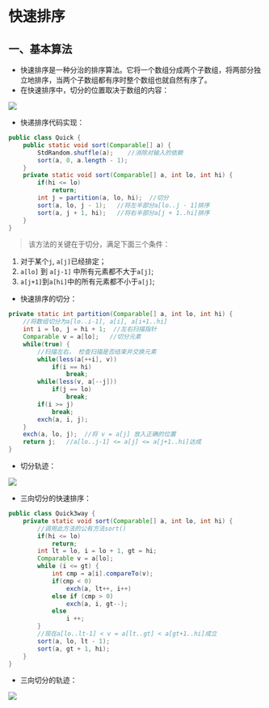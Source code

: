 # 快速排序



## 一、基本算法

- 快速排序是一种分治的排序算法。它将一个数组分成两个子数组，将两部分独立地排序，当两个子数组都有序时整个数组也就自然有序了。
- 在快速排序中，切分的位置取决于数组的内容：

![](D:\java笔记\算法总结\images\快速排序过程图.png)

- 快递排序代码实现：

```java
public class Quick {
	public static void sort(Comparable[] a) {
		StdRandom.shuffle(a);    //消除对输入的依赖
		sort(a, 0, a.length - 1);
	}
	private static void sort(Comparable[] a, int lo, int hi) {
		if(hi <= lo)
			return;
		int j = partition(a, lo, hi);  //切分
		sort(a, lo, j - 1);   //将左半部分a[lo..j - 1]排序
		sort(a, j + 1, hi);   //将右半部分a[j + 1..hi]排序
	}
}
```

> 该方法的关键在于切分，满足下面三个条件：

1. 对于某个`j`, `a[j]`已经排定；
2. `a[lo]` 到 `a[j-1]` 中所有元素都不大于`a[j]`;
3. `a[j+1]`到`a[hi]`中的所有元素都不小于`a[j]`;

- 快速排序的切分：

```java
private static int partition(Comparable[] a, int lo, int hi) {
	//将数组切分为a[lo..i-1], a[i], a[i+1..hi]
	int i = lo, j = hi + 1;  //左右扫描指针
	Comparable v = a[lo];   //切分元素
	while(true) {
		//扫描左右， 检查扫描是否结束并交换元素
		while(less(a[++i], v))
			if(i == hi)
				break;
		while(less(v, a[--j]))
			if(j == lo)
				break;
		if(i >= j)
			break;
		exch(a, i, j);
	}
	exch(a, lo, j);  //将 v = a[j] 放入正确的位置
	return j;   //a[lo..j-1] <= a[j] <= a[j+1..hi]达成
}
```

- 切分轨迹：

![](D:\java笔记\算法总结\images\切分轨迹.png)

- 三向切分的快速排序：

```java
public class Quick3way {
	private static void sort(Comparable[] a, int lo, int hi) {
		//调用此方法的公有方法sort()
		if(hi <= lo)
			return;
		int lt = lo, i = lo + 1, gt = hi;
		Comparable v = a[lo];
		while (i <= gt) {
			int cmp = a[i].compareTo(v);
			if(cmp < 0) 
				exch(a, lt++, i++)
			else if (cmp > 0) 
				exch(a, i, gt--);
			else
				i ++;
		}
		//现在a[lo..lt-1] < v = a[lt..gt] < a[gt+1..hi]成立
		sort(a, lo, lt - 1);
		sort(a, gt + 1, hi);
	}
}
```

- 三向切分的轨迹：

![](D:\java笔记\算法总结\images\三向切分的轨迹.png)